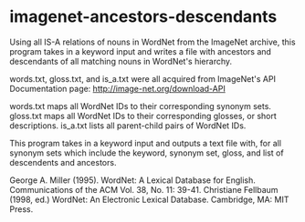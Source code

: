 # imagenet-ancestors-descendants
Using all IS-A relations of nouns in WordNet from the ImageNet archive, this program takes in a keyword input and writes a file with ancestors and descendants of all matching nouns in WordNet's hierarchy.

words.txt, gloss.txt, and is_a.txt were all acquired from ImageNet's API Documentation page: http://image-net.org/download-API

words.txt maps all WordNet IDs to their corresponding synonym sets.
gloss.txt maps all WordNet IDs to their corresponding glosses, or short descriptions.
is_a.txt lists all parent-child pairs of WordNet IDs.

This program takes in a keyword input and outputs a text file with, for all synonym sets which include the keyword, synonym set, gloss, and list of descendents and ancestors.


George A. Miller (1995). WordNet: A Lexical Database for English.
  Communications of the ACM Vol. 38, No. 11: 39-41.
Christiane Fellbaum (1998, ed.) WordNet: An Electronic Lexical Database. Cambridge, MA: MIT Press.
